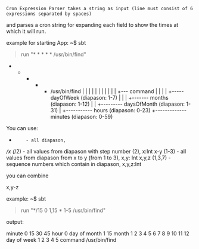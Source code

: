 
    Cron Expression Parser takes a string as input (line must consist of 6 expressions separated by spaces)
and parses a cron string for expanding each field to show the times at which it will run.

example for starting App:
~$ sbt
> run "* * * * * /usr/bin/find"


* * * * * /usr/bin/find
| | | | | |
| | | | | +--- command
| | | | +----- dayOfWeek   (diapason: 1-7)
| | | +------- months      (diapason: 1-12)
| | +--------- daysOfMonth (diapason: 1-31)
| +----------- hours       (diapason: 0-23)
+------------- minutes     (diapason: 0-59)

You can use:
*         - all diapason,
*/x (*/2) - all values from diapason with step number (2), x:Int
x-y (1-3) - all values from diapason from x to y (from 1 to 3), x,y: Int
x,y,z (1,3,7)    - sequence numbers which contain in diapason, x,y,z:Int

you can combine

x,y-z

example:
~$ sbt
> run "*/15 0 1,15 * 1-5 /usr/bin/find"

output:

minute        0 15 30 45
hour          0
day of month  1 15
month         1 2 3 4 5 6 7 8 9 10 11 12
day of week   1 2 3 4 5
command       /usr/bin/find



